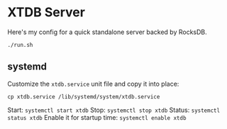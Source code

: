 # XTDB Server

Here's my config for a quick standalone server backed by RocksDB.

```
./run.sh
```

## systemd

Customize the `xtdb.service` unit file and copy it into place:
```
cp xtdb.service /lib/systemd/system/xtdb.service
```

Start: `systemctl start xtdb`
Stop: `systemctl stop xtdb`
Status: `systemctl status xtdb`
Enable it for startup time: `systemctl enable xtdb`
